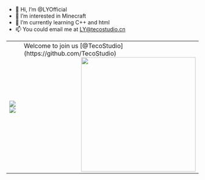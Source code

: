 - 👋 Hi, I’m @LYOfficial
- 👀 I’m interested in Minecraft
- 🌱 I’m currently learning C++ and html
- 📫 You could email me at LY@tecostudio.cn
<table>
  <tr>
    <td>
<img src="https://github-readme-stats.vercel.app/api?username=LYOfficial&show_icons=true&icon_color=E91E63&title_color=FB7299&hide_border=true&locale=cn" />
<img src="https://github-readme-stats.vercel.app/api/top-langs/?username=LYOfficial&layout=compact&title_color=000000&hide_border=true&locale=cn" />  </td>
    <td>
Welcome to join us [@TecoStudio](https://github.com/TecoStudio)
<img src="https://bbs.tecostudio.cn/assets/files/2024-01-23/1706008893-235360-favicon.png" align="right" width="300"/> </td>
  </tr>
  </table>
<!---
LYOfficial/LYOfficial is a ✨ special ✨ repository because its `README.md` (this file) appears on your GitHub profile.
You can click the Preview link to take a look at your changes.
--->
